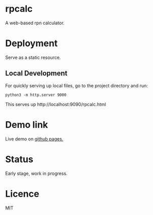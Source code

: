 # rpcalc

A web-based rpn calculator.

# Deployment

Serve as a static resource.

## Local Development

For quickly serving up local files, go to the project directory and run:

    python3 -m http.server 9000

This serves up http://localhost:9090/rpcalc.html


# Demo link

Live demo on [github pages.](./rpcalc.html)

# Status

Early stage, work in progress.

# Licence

MIT
